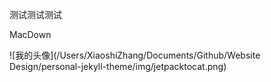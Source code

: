 测试测试测试

MacDown

![我的头像](/Users/XiaoshiZhang/Documents/Github/Website Design/personal-jekyll-theme/img/jetpacktocat.png)